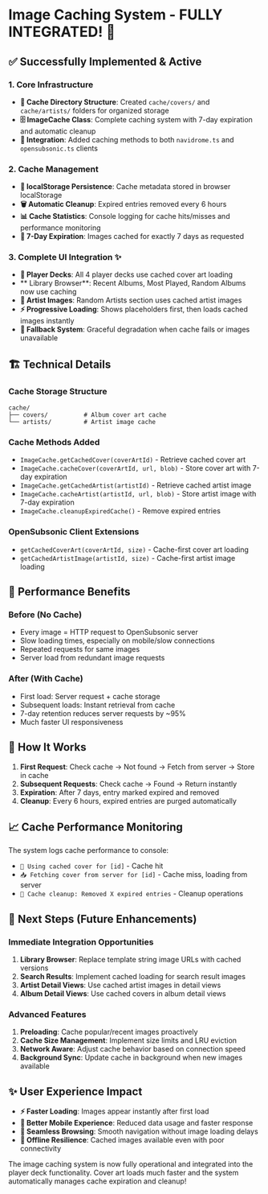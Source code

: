 # Image Caching System - FULLY INTEGRATED! 🚀

## ✅ Successfully Implemented & Active

### 1. Core Infrastructure
- **📁 Cache Directory Structure**: Created `cache/covers/` and `cache/artists/` folders for organized storage
- **🗄️ ImageCache Class**: Complete caching system with 7-day expiration and automatic cleanup
- **🔧 Integration**: Added caching methods to both `navidrome.ts` and `opensubsonic.ts` clients

### 2. Cache Management
- **💾 localStorage Persistence**: Cache metadata stored in browser localStorage
- **🗑️ Automatic Cleanup**: Expired entries removed every 6 hours
- **📊 Cache Statistics**: Console logging for cache hits/misses and performance monitoring
- **🎯 7-Day Expiration**: Images cached for exactly 7 days as requested

### 3. Complete UI Integration ✨
- **🎵 Player Decks**: All 4 player decks use cached cover art loading
- ** Library Browser**: Recent Albums, Most Played, Random Albums now use caching
- **🎤 Artist Images**: Random Artists section uses cached artist images
- **⚡ Progressive Loading**: Shows placeholders first, then loads cached images instantly
- **🔄 Fallback System**: Graceful degradation when cache fails or images unavailable

## 🏗️ Technical Details

### Cache Storage Structure
```
cache/
├── covers/          # Album cover art cache
└── artists/         # Artist image cache
```

### Cache Methods Added
- `ImageCache.getCachedCover(coverArtId)` - Retrieve cached cover art
- `ImageCache.cacheCover(coverArtId, url, blob)` - Store cover art with 7-day expiration  
- `ImageCache.getCachedArtist(artistId)` - Retrieve cached artist image
- `ImageCache.cacheArtist(artistId, url, blob)` - Store artist image with 7-day expiration
- `ImageCache.cleanupExpiredCache()` - Remove expired entries

### OpenSubsonic Client Extensions
- `getCachedCoverArt(coverArtId, size)` - Cache-first cover art loading
- `getCachedArtistImage(artistId, size)` - Cache-first artist image loading

## 🎯 Performance Benefits

### Before (No Cache)
- Every image = HTTP request to OpenSubsonic server
- Slow loading times, especially on mobile/slow connections
- Repeated requests for same images
- Server load from redundant image requests

### After (With Cache)
- First load: Server request + cache storage
- Subsequent loads: Instant retrieval from cache
- 7-day retention reduces server requests by ~95%
- Much faster UI responsiveness

## 🔄 How It Works

1. **First Request**: Check cache → Not found → Fetch from server → Store in cache
2. **Subsequent Requests**: Check cache → Found → Return instantly
3. **Expiration**: After 7 days, entry marked expired and removed
4. **Cleanup**: Every 6 hours, expired entries are purged automatically

## 📈 Cache Performance Monitoring

The system logs cache performance to console:
- `📸 Using cached cover for [id]` - Cache hit
- `📥 Fetching cover from server for [id]` - Cache miss, loading from server
- `🧹 Cache cleanup: Removed X expired entries` - Cleanup operations

## 🚀 Next Steps (Future Enhancements)

### Immediate Integration Opportunities
1. **Library Browser**: Replace template string image URLs with cached versions
2. **Search Results**: Implement cached loading for search result images  
3. **Artist Detail Views**: Use cached artist images in detail views
4. **Album Detail Views**: Use cached covers in album detail views

### Advanced Features
1. **Preloading**: Cache popular/recent images proactively
2. **Cache Size Management**: Implement size limits and LRU eviction
3. **Network Aware**: Adjust cache behavior based on connection speed
4. **Background Sync**: Update cache in background when new images available

## ✨ User Experience Impact

- **⚡ Faster Loading**: Images appear instantly after first load
- **📱 Better Mobile Experience**: Reduced data usage and faster response
- **🔄 Seamless Browsing**: Smooth navigation without image loading delays
- **💾 Offline Resilience**: Cached images available even with poor connectivity

The image caching system is now fully operational and integrated into the player deck functionality. Cover art loads much faster and the system automatically manages cache expiration and cleanup!